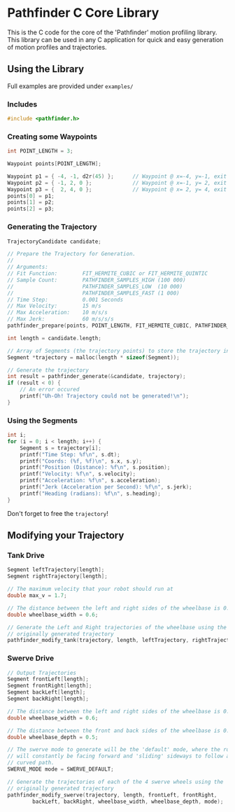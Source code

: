 # Pathfinder C Core Library
This is the C code for the core of the 'Pathfinder' motion profiling library. This library can be used in any C application for quick and easy generation of
motion profiles and trajectories.

## Using the Library
Full examples are provided under `examples/`

### Includes
```c
#include <pathfinder.h>
```

### Creating some Waypoints
```c
int POINT_LENGTH = 3;

Waypoint points[POINT_LENGTH];

Waypoint p1 = { -4, -1, d2r(45) };      // Waypoint @ x=-4, y=-1, exit angle=45 degrees
Waypoint p2 = { -1, 2, 0 };             // Waypoint @ x=-1, y= 2, exit angle= 0 radians
Waypoint p3 = {  2, 4, 0 };             // Waypoint @ x= 2, y= 4, exit angle= 0 radians
points[0] = p1;
points[1] = p2;
points[2] = p3;
```

### Generating the Trajectory
```c
TrajectoryCandidate candidate;

// Prepare the Trajectory for Generation.
//
// Arguments: 
// Fit Function:        FIT_HERMITE_CUBIC or FIT_HERMITE_QUINTIC
// Sample Count:        PATHFINDER_SAMPLES_HIGH (100 000)
//                      PATHFINDER_SAMPLES_LOW  (10 000)
//                      PATHFINDER_SAMPLES_FAST (1 000)
// Time Step:           0.001 Seconds
// Max Velocity:        15 m/s
// Max Acceleration:    10 m/s/s
// Max Jerk:            60 m/s/s/s
pathfinder_prepare(points, POINT_LENGTH, FIT_HERMITE_CUBIC, PATHFINDER_SAMPLES_HIGH, 0.001, 15.0, 10.0, 60.0, &candidate);

int length = candidate.length;

// Array of Segments (the trajectory points) to store the trajectory in
Segment *trajectory = malloc(length * sizeof(Segment));

// Generate the trajectory
int result = pathfinder_generate(&candidate, trajectory);
if (result < 0) {
    // An error occured
    printf("Uh-Oh! Trajectory could not be generated!\n");
}
```

### Using the Segments
```c
int i;
for (i = 0; i < length; i++) {
    Segment s = trajectory[i];
    printf("Time Step: %f\n", s.dt);
    printf("Coords: (%f, %f)\n", s.x, s.y);
    printf("Position (Distance): %f\n", s.position);
    printf("Velocity: %f\n", s.velocity);
    printf("Acceleration: %f\n", s.acceleration);
    printf("Jerk (Acceleration per Second): %f\n", s.jerk);
    printf("Heading (radians): %f\n", s.heading);
}
```

Don't forget to free the `trajectory`!

## Modifying your Trajectory
### Tank Drive
```c
Segment leftTrajectory[length];
Segment rightTrajectory[length];

// The maximum velocity that your robot should run at
double max_v = 1.7;

// The distance between the left and right sides of the wheelbase is 0.6m
double wheelbase_width = 0.6;

// Generate the Left and Right trajectories of the wheelbase using the 
// originally generated trajectory
pathfinder_modify_tank(trajectory, length, leftTrajectory, rightTrajectory, wheelbase_width, max_v);
```

### Swerve Drive
```c
// Output Trajectories
Segment frontLeft[length];
Segment frontRight[length];
Segment backLeft[length];
Segment backRight[length];

// The distance between the left and right sides of the wheelbase is 0.6m
double wheelbase_width = 0.6;

// The distance between the front and back sides of the wheelbase is 0.5m
double wheelbase_depth = 0.5;

// The swerve mode to generate will be the 'default' mode, where the robot
// will constantly be facing forward and 'sliding' sideways to follow a
// curved path.
SWERVE_MODE mode = SWERVE_DEFAULT;

// Generate the trajectories of each of the 4 swerve wheels using the 
// originally generated trajectory
pathfinder_modify_swerve(trajectory, length, frontLeft, frontRight, 
        backLeft, backRight, wheelbase_width, wheelbase_depth, mode);
```
